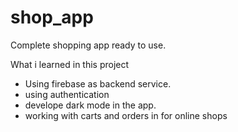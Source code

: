 # shop_app

Complete shopping app ready to  use.



What i learned in this project

- Using firebase as backend service.
- using authentication
- develope dark mode in the app.
- working with carts and orders in for online shops
